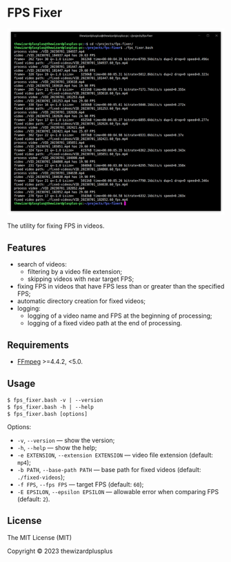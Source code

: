 # FPS Fixer

![](docs/screenshot.png)

The utility for fixing FPS in videos.

## Features

- search of videos:
  - filtering by a video file extension;
  - skipping videos with near target FPS;
- fixing FPS in videos that have FPS less than or greater than the specified FPS;
- automatic directory creation for fixed videos;
- logging:
  - logging of a video name and FPS at the beginning of processing;
  - logging of a fixed video path at the end of processing.

## Requirements

- [FFmpeg](https://ffmpeg.org/) >=4.4.2, <5.0.

## Usage

```
$ fps_fixer.bash -v | --version
$ fps_fixer.bash -h | --help
$ fps_fixer.bash [options]
```

Options:

- `-v`, `--version` &mdash; show the version;
- `-h`, `--help` &mdash; show the help;
- `-e EXTENSION`, `--extension EXTENSION` &mdash; video file extension (default: `mp4`);
- `-b PATH`, `--base-path PATH` &mdash; base path for fixed videos (default: `./fixed-videos`);
- `-f FPS`, `--fps FPS` &mdash; target FPS (default: `60`);
- `-E EPSILON`, `--epsilon EPSILON` &mdash; allowable error when comparing FPS (default: `2`).

## License

The MIT License (MIT)

Copyright &copy; 2023 thewizardplusplus
